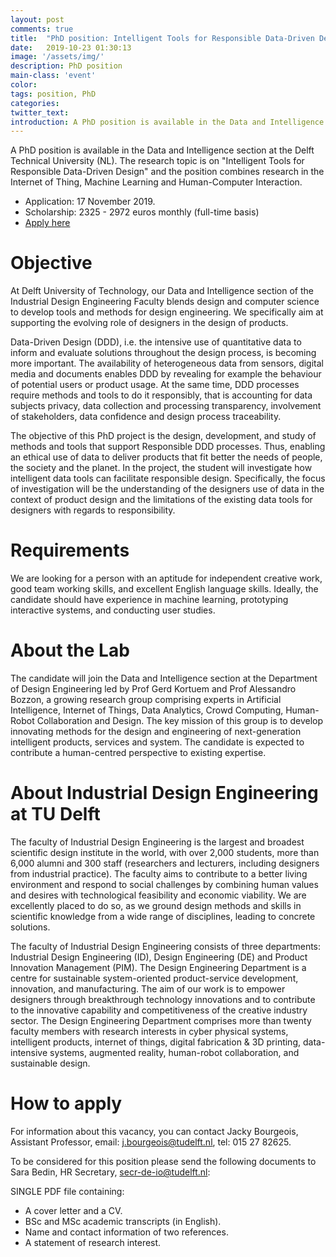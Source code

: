 ```yaml
---
layout: post
comments: true
title:  "PhD position: Intelligent Tools for Responsible Data-Driven Design"
date:   2019-10-23 01:30:13
image: '/assets/img/'
description: PhD position
main-class: 'event'
color:
tags: position, PhD
categories:
twitter_text:
introduction: A PhD position is available in the Data and Intelligence section at the Delft Technical University (NL). The research topic is on "Intelligent Tools for Responsible Data-Driven Design" and the position combines research in the Internet of Thing, Machine Learning and Human-Computer Interaction.
---
```


A PhD position is available in the Data and Intelligence section at the Delft Technical University (NL). The research topic is on "Intelligent Tools for Responsible Data-Driven Design" and the position combines research in the Internet of Thing, Machine Learning and Human-Computer Interaction.

* Application: 17 November 2019.
* Scholarship: 2325 - 2972 euros monthly (full-time basis)
* [Apply here](https://vacature.beta.tudelft.nl/vacaturesite/permalink/286493/?lang=en)

# Objective

At Delft University of Technology, our Data and Intelligence section of the Industrial Design Engineering Faculty blends design and computer science to develop tools and methods for design engineering. We specifically aim at supporting the evolving role of designers in the design of products.

Data-Driven Design (DDD), i.e. the intensive use of quantitative data to inform and evaluate solutions throughout the design process, is becoming more important. The availability of heterogeneous data from sensors, digital media and documents enables DDD by revealing for example the behaviour of potential users or product usage. At the same time, DDD processes require methods and tools to do it responsibly, that is accounting for data subjects privacy, data collection and processing transparency, involvement of stakeholders, data confidence and design process traceability.

The objective of this PhD project is the design, development, and study of methods and tools that support Responsible DDD processes. Thus, enabling an ethical use of data to deliver products that fit better the needs of people, the society and the planet. In the project, the student will investigate how intelligent data tools can facilitate responsible design. Specifically, the focus of investigation will be the understanding of the designers use of data in the context of product design and the limitations of the existing data tools for designers with regards to responsibility.


# Requirements

We are looking for a person with an aptitude for independent creative work, good team working skills, and excellent English language skills. Ideally, the candidate should have experience in machine learning, prototyping interactive systems, and conducting user studies.   

# About the Lab

The candidate will join the Data and Intelligence section at the Department of Design Engineering led by Prof Gerd Kortuem and Prof Alessandro Bozzon, a growing research group comprising experts in Artificial Intelligence, Internet of Things, Data Analytics, Crowd Computing, Human-Robot Collaboration and Design. The key mission of this group is to develop innovating methods for the design and engineering of next-generation intelligent products, services and system. The candidate is expected to contribute a human-centred perspective to existing expertise.

# About Industrial Design Engineering at TU Delft

The faculty of Industrial Design Engineering is the largest and broadest scientific design institute in the world, with over 2,000 students, more than 6,000 alumni and 300 staff (researchers and lecturers, including designers from industrial practice). The faculty aims to contribute to a better living environment and respond to social challenges by combining human values and desires with technological feasibility and economic viability. We are excellently placed to do so, as we ground design methods and skills in scientific knowledge from a wide range of disciplines, leading to concrete solutions.


The faculty of Industrial Design Engineering consists of three departments: Industrial Design Engineering (ID), Design Engineering (DE) and Product Innovation Management (PIM). The Design Engineering Department is a centre for sustainable system-oriented product-service development, innovation, and manufacturing. The aim of our work is to empower designers through breakthrough technology innovations and to contribute to the innovative capability and competitiveness of the creative industry sector. The Design Engineering Department comprises more than twenty faculty members with research interests in cyber physical systems, intelligent products, internet of things, digital fabrication & 3D printing, data-intensive systems, augmented reality, human-robot collaboration, and sustainable design.

# How to apply

For information about this vacancy, you can contact Jacky Bourgeois, Assistant Professor, email: j.bourgeois@tudelft.nl, tel: 015 27 82625.

To be considered for this position please send the following documents to Sara Bedin, HR Secretary, secr-de-io@tudelft.nl:

SINGLE PDF file containing:
* A cover letter and a CV.
* BSc and MSc academic transcripts (in English).
* Name and contact information of two references.
* A statement of research interest.
